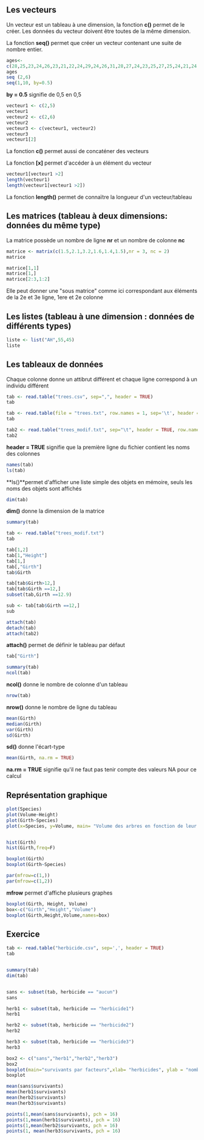 ## Les vecteurs

Un vecteur est un tableau à une dimension, la fonction **c()** permet de le créer. Les données du vecteur doivent être toutes de la même dimension.

La fonction **seq()** permet que créer un vecteur contenant une suite de nombre entier.
```R
ages<- 
c(28,25,23,24,26,23,21,22,24,29,24,26,31,28,27,24,23,25,27,25,24,21,24,23,25,31,28,27,24,23)
ages
seq (2,6)
seq(1,10, by=0.5)
```

**by = 0.5** signifie de 0,5 en 0,5

```R
vecteur1 <- c(2,5)
vecteur1
vecteur2 <- c(2,6)
vecteur2
vecteur3 <- c(vecteur1, vecteur2)
vecteur3
vecteur1[2]
```
La fonction **c()** permet aussi de concaténer des vecteurs

La fonction **[x]** permet d'accéder à un élément du vecteur

```R
vecteur1[vecteur1 >2]
length(vecteur1)
length(vecteur1[vecteur1 >2])
```
La fonction **length()** permet de connaïtre la longueur d'un vecteur/tableau


## Les matrices (tableau à deux dimensions: données du même type)

La matrice possède un nombre de ligne **nr** et un nombre de colonne **nc**

```R
matrice <- matrix(c(1.5,2.1,3.2,1.6,1.4,1.5),nr = 3, nc = 2)
matrice

matrice[1,1]
matrice[1,]
matrice[2:3,1:2]
```
Elle peut donner une "sous matrice" comme ici correspondant aux éléments de la 2e et 3e ligne, 1ere et 2e colonne

## Les listes (tableau à une dimension : données de différents types)

```R
liste <- list("AH",55,45)
liste
```

## Les tableaux de données 

Chaque colonne donne un attibrut différent et chaque ligne correspond à un individu différent

```R
tab <- read.table("trees.csv", sep=",", header = TRUE)
tab

tab <- read.table(file = "trees.txt", row.names = 1, sep='\t', header = TRUE)
tab

tab2 <- read.table("trees_modif.txt", sep="\t", header = TRUE, row.names = 1)
tab2
```
**header = TRUE** signifie que la première ligne du fichier contient les noms des colonnes 

```R
names(tab)
ls(tab) 
```
**ls()**permet d'afficher une liste simple des objets en mémoire, seuls les noms des objets sont affichés

```R
dim(tab)
```
**dim()** donne la dimension de la matrice


```R
summary(tab)

tab <- read.table("trees_modif.txt")
tab

tab[1,2]
tab[1,"Height"]
tab[1,]
tab[,"Girth"]
tab$Girth

tab[tab$Girth>12,]
tab[tab$Girth ==12,]
subset(tab,Girth ==12.9)

sub <- tab[tab$Girth ==12,]
sub

attach(tab)
detach(tab)
attach(tab2)
```
**attach()** permet de définir le tableau par défaut

```R
tab["Girth"]

summary(tab)
ncol(tab) 
```
**ncol()** donne le nombre de colonne d'un tableau

```R
nrow(tab) 
```
**nrow()** donne le nombre de ligne du tableau

```R
mean(Girth)
median(Girth)
var(Girth)
sd(Girth) 
```
**sd()** donne l'écart-type

```R
mean(Girth, na.rm = TRUE)
```
**na.rm = TRUE** signifie qu'il ne faut pas tenir compte des valeurs NA pour ce calcul

## Représentation graphique

```R
plot(Species)
plot(Volume~Height)
plot(Girth~Species)
plot(x=Species, y=Volume, main= "Volume des arbres en fonction de leur hauteur", xlab = "Hauteur", ylab ="Volume")


hist(Girth)
hist(Girth,freq=F)

boxplot(Girth)
boxplot(Girth~Species)

par(mfrow=c(1,))
par(mfrow=c(1,2))
```

**mfrow** permet d'affiche plusieurs graphes

```R
boxplot(Girth, Height, Volume)
box<-c("Girth","Height","Volume")
boxplot(Girth,Height,Volume,names=box)
```

## Exercice


```R
tab <- read.table("herbicide.csv", sep=',', header = TRUE)
tab


summary(tab)
dim(tab)


sans <- subset(tab, herbicide == "aucun")
sans

herb1 <- subset(tab, herbicide == "herbicide1")
herb1

herb2 <- subset(tab, herbicide == "herbicide2")
herb2

herb3 <- subset(tab, herbicide == "herbicide3")
herb3

box2 <- c("sans","herb1","herb2","herb3")
box2
boxplot(main="survivants par facteurs",xlab= "herbicides", ylab = "nombre de survivants", names= box2, sans$survivants, herb1$survivants, herb2$survivants, herb3$survivants)
boxplot

mean(sans$survivants)
mean(herb1$survivants)
mean(herb2$survivants)
mean(herb3$survivants)

points(1,mean(sans$survivants), pch = 16)
points(1,mean(herb1$survivants), pch = 16)
points(1,mean(herb2$survivants, pch = 16)
points(1, mean(herb3$survivants, pch = 16)
```

